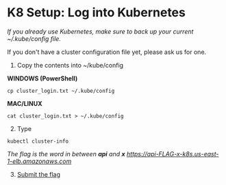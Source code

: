 # K8 Setup: Log into Kubernetes

_If you already use Kubernetes, make sure to back up your current ~/.kube/config file._

If you don't have a cluster configuration file yet, please ask us for one.


1. Copy the contents into ~/kube/config

**WINDOWS (PowerShell)**

```
cp cluster_login.txt ~/.kube/config

```

**MAC/LINUX**

```
cat cluster_login.txt > ~/.kube/config

```

2. Type 

```
kubectl cluster-info

```

_The flag is the word in between **api** and **x** https://api-FLAG-x-k8s.us-east-1-elb.amazonaws.com_

3. [Submit the flag](https://devslop.ctfd.io/challenges#Challenge%207-1)
